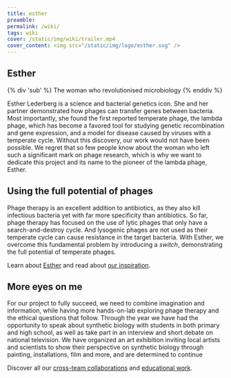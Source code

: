 ```yaml
---
title: esther
preamble:
permalink: /wiki/
tags: wiki
cover: /static/img/wiki/trailer.mp4
cover_content: <img src="/static/img/logo/esther.svg" />
---
```


## Esther

{% div 'sub' %} The woman who revolutionised microbiology {% enddiv %}

Esther Lederberg is a science and bacterial genetics icon. She and her partner demonstrated how phages can transfer genes between bacteria. Most importantly, she found the first reported temperate phage, the lambda phage, which has become a favored tool for studying genetic recombination and gene expression, and a model for disease caused by viruses with a temperate cycle. Without this discovery, our work would not have been possible. We regret that so few people know about the woman who left such a significant mark on phage research, which is why we want to dedicate this project and its name to the pioneer of the lambda phage, Esther.

<!-- {% video '/static/img/wiki/trailer.mp4' %} -->

## Using the full potential of phages

Phage therapy is an excellent addition to antibiotics, as they also kill infectious bacteria yet with far more specificity than antibiotics. So far, phage therapy has focused on the use of lytic phages that only have a search-and-destroy cycle. And lysogenic phages are not used as their temperate cycle can cause resistance in the target bacteria. With Esther, we overcome this fundamental problem by introducing a _switch_, demonstrating the full potential of temperate phages.

Learn about [Esther](#) and read about [our inspiration](#).

## More eyes on me

For our project to fully succeed, we need to combine imagination and information, while having more hands-on-lab exploring phage therapy and the ethical questions that follow. Through the year we have had the opportunity to speak about synthetic biology with students in both primary and high school, as well as take part in an interview and short debate on national television. We have organized an art exhibition inviting local artists and scientists to show their perspective on synthetic biology through painting, installations, film and more, and are determined to continue

Discover all our [cross-team collaborations](#) and [educational work](#).
